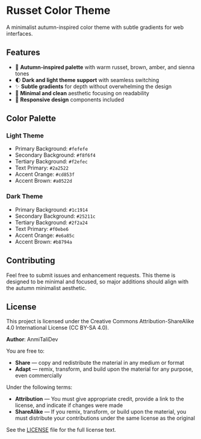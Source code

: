 # Russet Color Theme

A minimalist autumn-inspired color theme with subtle gradients for web interfaces.

## Features

- 🍂 **Autumn-inspired palette** with warm russet, brown, amber, and sienna tones
- 🌓 **Dark and light theme support** with seamless switching
- ✨ **Subtle gradients** for depth without overwhelming the design
- 🎯 **Minimal and clean** aesthetic focusing on readability
- 📱 **Responsive design** components included

## Color Palette

### Light Theme
- Primary Background: `#fefefe`
- Secondary Background: `#f8f6f4`
- Tertiary Background: `#f2efec`
- Text Primary: `#2a2522`
- Accent Orange: `#cd853f`
- Accent Brown: `#a0522d`

### Dark Theme
- Primary Background: `#1c1914`
- Secondary Background: `#25211c`
- Tertiary Background: `#2f2a24`
- Text Primary: `#f0ebe6`
- Accent Orange: `#e6a85c`
- Accent Brown: `#b8794a`

## Contributing

Feel free to submit issues and enhancement requests. This theme is designed to be minimal and focused, so major additions should align with the autumn minimalist aesthetic.

## License

This project is licensed under the Creative Commons Attribution-ShareAlike 4.0 International License (CC BY-SA 4.0).

**Author**: AnmiTaliDev

You are free to:
- **Share** — copy and redistribute the material in any medium or format
- **Adapt** — remix, transform, and build upon the material for any purpose, even commercially

Under the following terms:
- **Attribution** — You must give appropriate credit, provide a link to the license, and indicate if changes were made
- **ShareAlike** — If you remix, transform, or build upon the material, you must distribute your contributions under the same license as the original

See the [LICENSE](LICENSE) file for the full license text.